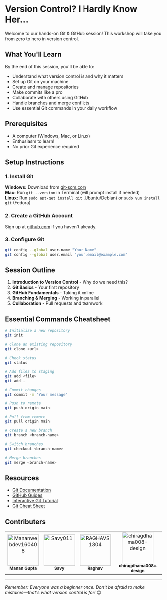 # Version Control? I Hardly Know Her...

Welcome to our hands-on Git & GitHub session! This workshop will take you from zero to hero in version control.

## What You'll Learn

By the end of this session, you'll be able to:
- Understand what version control is and why it matters
- Set up Git on your machine
- Create and manage repositories
- Make commits like a pro
- Collaborate with others using GitHub
- Handle branches and merge conflicts
- Use essential Git commands in your daily workflow

## Prerequisites

- A computer (Windows, Mac, or Linux)
- Enthusiasm to learn!
- No prior Git experience required

## Setup Instructions

### 1. Install Git

**Windows:** Download from [git-scm.com](https://git-scm.com/)  
**Mac:** Run `git --version` in Terminal (will prompt install if needed)  
**Linux:** Run `sudo apt-get install git` (Ubuntu/Debian) or `sudo yum install git` (Fedora)

### 2. Create a GitHub Account

Sign up at [github.com](https://github.com) if you haven't already.

### 3. Configure Git

```bash
git config --global user.name "Your Name"
git config --global user.email "your.email@example.com"
```

## Session Outline

1. **Introduction to Version Control** - Why do we need this?
2. **Git Basics** - Your first repository
3. **GitHub Fundamentals** - Taking it online
4. **Branching & Merging** - Working in parallel
5. **Collaboration** - Pull requests and teamwork

## Essential Commands Cheatsheet

```bash
# Initialize a new repository
git init

# Clone an existing repository
git clone <url>

# Check status
git status

# Add files to staging
git add <file>
git add .

# Commit changes
git commit -m "Your message"

# Push to remote
git push origin main

# Pull from remote
git pull origin main

# Create a new branch
git branch <branch-name>

# Switch branches
git checkout <branch-name>

# Merge branches
git merge <branch-name>
```

## Resources

- [Git Documentation](https://git-scm.com/doc)
- [GitHub Guides](https://guides.github.com/)
- [Interactive Git Tutorial](https://learngitbranching.js.org/)
- [Git Cheat Sheet](https://education.github.com/git-cheat-sheet-education.pdf)

## Contributers

<!-- readme: contributors -start -->
<table>
	<tbody>
		<tr>
            <td align="center">
                <a href="https://github.com/Mananwebdev160408">
                    <img src="https://avatars.githubusercontent.com/u/214625097?v=4" width="100;" alt="Mananwebdev160408"/>
                    <br />
                    <sub><b>Manan Gupta  </b></sub>
                </a>
            </td>
            <td align="center">
                <a href="https://github.com/Savy011">
                    <img src="https://avatars.githubusercontent.com/u/106910589?v=4" width="100;" alt="Savy011"/>
                    <br />
                    <sub><b>Savy</b></sub>
                </a>
            </td>
            <td align="center">
                <a href="https://github.com/RAGHAVS1304">
                    <img src="https://avatars.githubusercontent.com/u/119474871?v=4" width="100;" alt="RAGHAVS1304"/>
                    <br />
                    <sub><b>Raghav</b></sub>
                </a>
            </td>
            <td align="center">
                <a href="https://github.com/chiragdhama008-design">
                    <img src="https://avatars.githubusercontent.com/u/227970921?v=4" width="100;" alt="chiragdhama008-design"/>
                    <br />
                    <sub><b>chiragdhama008-design</b></sub>
                </a>
            </td>
		</tr>
	<tbody>
</table>
<!-- readme: contributors -end -->

---

*Remember: Everyone was a beginner once. Don't be afraid to make mistakes—that's what version control is for!* 😊
